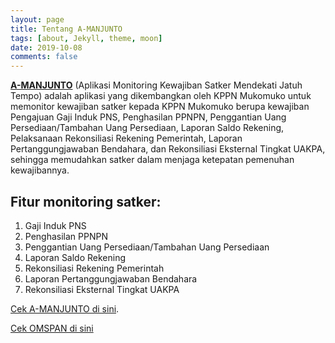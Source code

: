 ```yaml
---
layout: page
title: Tentang A-MANJUNTO
tags: [about, Jekyll, theme, moon]
date: 2019-10-08
comments: false
---
```

    
<a href="https://ajirogo.com/"><b>A-MANJUNTO</b></a> (Aplikasi Monitoring Kewajiban Satker Mendekati Jatuh Tempo) adalah aplikasi yang dikembangkan oleh KPPN Mukomuko untuk memonitor kewajiban satker kepada KPPN Mukomuko berupa kewajiban Pengajuan Gaji Induk PNS, Penghasilan PPNPN, Penggantian Uang Persediaan/Tambahan Uang Persediaan, Laporan Saldo Rekening, Pelaksanaan Rekonsiliasi Rekening Pemerintah, Laporan Pertanggungjawaban Bendahara, dan Rekonsiliasi Eksternal Tingkat UAKPA, sehingga memudahkan satker dalam menjaga ketepatan pemenuhan kewajibannya.

## Fitur monitoring satker:
1. Gaji Induk PNS
2. Penghasilan PPNPN
3. Penggantian Uang Persediaan/Tambahan Uang Persediaan
3. Laporan Saldo Rekening
4. Rekonsiliasi Rekening Pemerintah
5. Laporan Pertanggungjawaban Bendahara
6. Rekonsiliasi Eksternal Tingkat UAKPA

[Cek A-MANJUNTO di sini](https://ajirogo.com/manjunto).

[Cek OMSPAN di sini](https://spanint.kemenkeu.go.id)
